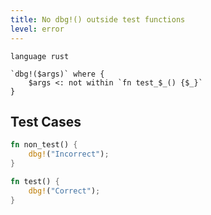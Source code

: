 ```yaml
---
title: No dbg!() outside test functions
level: error
---
```


```grit
language rust

`dbg!($args)` where {
    $args <: not within `fn test_$_() {$_}`
}
```

## Test Cases

```rust
fn non_test() {
    dbg!("Incorrect");
}

fn test() {
    dbg!("Correct");
}
```
